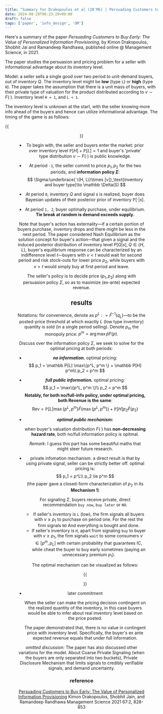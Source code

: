 ```yaml
---
title: "Summary for Drakopoulos et al (20'MS) | Persuading Customers to Buy Early: The Value of Personalized Information Provisioning"
date: 2024-08-20T06:23:29+09:00
draft: false
tags: ['paper', 'info_design', 'OM']
---
```


Here's a summary of the paper *Persuading Customers to Buy Early: The Value of Personalized Information Provisioning*, by Kimon Drakopoulos, Shobhit Jai and Ramandeep Randhawa, published online @ Management Science, in 2021.

The paper studies the persuasion and pricing problem for a seller with informational advantage about its inventory level.

Model: a seller sells a single good over two period to unit-demand buyers, out of inventory $Q$. The inventory level might be **low** (type `L`) or **high** (type `H`). The paper takes the assumption that there is a unit mass of buyers, with their private type of valuation for the product distributed according to $v\sim F(\cdot)$. Inventory level `H = 1`, and `L < 1`.

The inventory level is unknown at the start, with the seller knowing more info ahead of the buyers and hence can utilize informational advantage. The timing of the game is as follows:

{{<figure align="center" src="/info_design/drakopoulos_timeline.jpeg" caption="Timing of the game. Source: the [paper](https://pubsonline.informs.org/doi/abs/10.1287/mnsc.2020.3580).">}}

- To begin with, the seller and buyers enter the market: prior over inventory level $\mathbb P[H] + \mathbb P[L] = 1$ and buyer's 'private' type distribution $v\sim F(\cdot)$ is public knowledge.

- At period `-1`, the seller commit to price $p_1, p_2$ for the two periods, and **information policy $\Sigma$**:
    $$
    \Sigma:\underbrace{ \{H, L\}\times [v]}_\text{inventory and buyer type}\to \mathbb \Delta(S)
    $$

- At period `0`, inventory $Q$ and signal $s$ is realized, buyer does Bayesian updates of their posterior prior of inventory $\mathbb P[\cdot | s]$.

- At period `1, 2`, buyer optimally purchase, under equilibrium. **Tie break at random is demand exceeds supply.**

Note that buyer's action has externality—if a certain portion of buyers purchase, inventory drops and there might be less in the next period. The paper considered Nash Equilibrium as the solution concept for buyer's action—that given a signal and the induced posterior distribution of inventory level $P[Q | s], Q\in \{H, L\}$, buyer's equilibrium response can be characterized by an indifference level $t$—buyers with $v<t$ would wait for second period and risk stock-outs for lower price $p_2$, while buyers with $v> t$ would simply buy at first period and leave.

The seller's policy is to decide price $(p_1, p_2)$ along with persuasion policy $\Sigma$, so as to maximize (ex-ante) expected revenue.

## results

Notations: for convenience, denote as $p^L : =\bar F^{-1}(q_L)$—to be the posted-price threshold at which exactly $L$ (low type inventory) quantity is sold (in a single period selling). Denote $p_m$ the monopoly price: $p^m = \arg\max \bar pF(p)$.

Discuss over the information policy $\Sigma$, we seek to solve for the optimal pricing at both periods:

- ***no information.*** optimal pricing:
    $$
    p_1 = \mathbb P[L] \max\{p^L, p^m \} + \mathbb P[H] p^m\\
    p_2 = p^m
    $$

- ***full public information.*** optimal pricing:
    $$
    p_1 = \max\{p^L, p^m \}\\
    p_2 = p^m
    $$
    **Notably, for both no/full-info policy, under optimal pricing, both Revenue is the same**:
    $$
    \text{Rev} =  \mathbb P[L] \max\{p^L, p^m \} \bar F(\max\{p^L, p^m \}) +  \mathbb P[H] p_2 \bar F(p_2)
    $$

- ***optimal public mechanism:***

    when buyer's valuation distribution $F(\cdot)$ has **non-decreasing hazard rate**, both no/full information policy is opitmal.

    *Remark*: I guess this part has some beautiful maths that might steer future research.

- private infomation mechanism. a direct result is that by using private signal, seller can be strictly better off. optimal pricing is:
    $$
    p_1 = p^L\\
    p_2 \le p^m
    $$
    (the paper gave a closed-form characterization of $p_2$ in its **Mechanism 1**)

    For signaling $\Sigma$, buyers receive private, direct recommendation `buy now`, `buy later` or `NO`.

    - If seller's inventory is `L` (low), the firm signals all buyers with $v\ge p_1$ to purchase on period one. For the rest the firm signals `NO` And everything is bought and done.
    - If seller's inventory is `H`, apart from signaling `buy` to buyer with $v\ge p_1$, the firm signals `wait` to some consumers $v\in [p^m, p_L]$ with certain probability that guarantees IC, while cheat the buyer to buy early sometimes (paying an unnecessary premium $p_1$).

    The optimal mechanism can be visualized as follows:

    {{<figure align="center" src="/info_design/drakopoulos_opt_signal.jpeg" caption="private signaling optimal mechanism">}}

- later commitment

    When the seller can make the pricing decision contingent on the realized quantity of the inventory, in this case buyers would be able to infer about real inventory level based on the price posted.

    The paper demonstrated that, there is no value in contingent price with inventory level. Specifically, the buyer's ex ante expected revenue equals that under full information.

*omitted discussion:*  The paper has also discussed other variations for the model. About Coarse Private Signaling (when the buyers are only separated into two buckets), Private Disclosure Mechanism that limits signals to credibly verifiable signals, and demand uncertainty.

### reference

[Persuading Customers to Buy Early: The Value of Personalized Information Provisioning](https://pubsonline.informs.org/doi/abs/10.1287/mnsc.2020.3580) Kimon Drakopoulos, Shobhit Jain, and Ramandeep Randhawa Management Science 2021 67:2, 828-853
